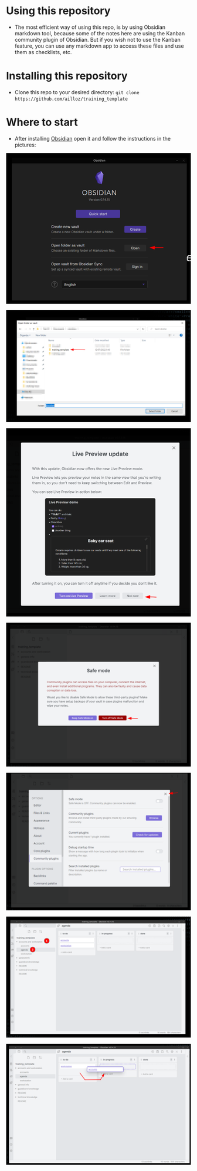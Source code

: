 # Using this repository
- The most efficient way of using this repo, is by using Obsidian markdown tool, because some of the notes here are using the Kanban community plugin of Obsidian. But if you wish not to use the Kanban feature, you can use any markdown app to access these files and use them as checklists, etc.
# Installing this repository
- Clone this repo to your desired directory:
	``` git clone https://github.com/ailloz/training_template ```
# Where to start
- After installing [Obsidian](https://obsidian.md/) open it and follow the instructions in the pictures:

![1.png](/README/pictures/1.png)

![2.png](/README/pictures/2.png)

![3.png](/README/pictures/3.png)

![4.png](/README/pictures/4.png)

![5.png](/README/pictures/5.png)

![6.png](/README/pictures/6.png)

![7.png](/README/pictures/7.png)